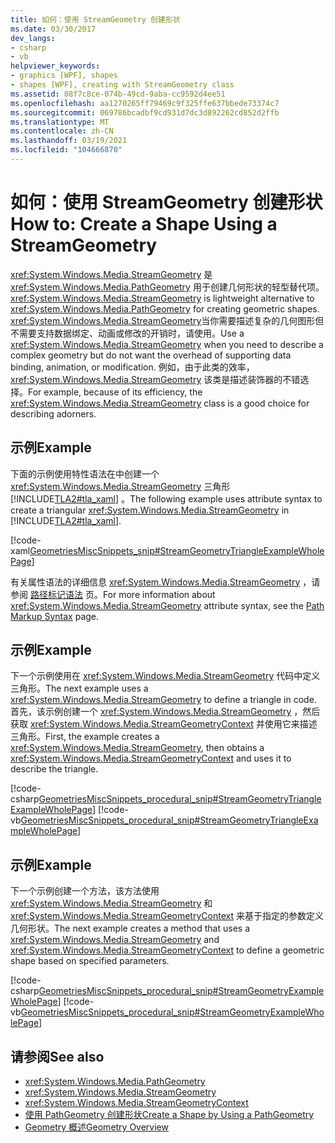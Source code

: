 ```yaml
---
title: 如何：使用 StreamGeometry 创建形状
ms.date: 03/30/2017
dev_langs:
- csharp
- vb
helpviewer_keywords:
- graphics [WPF], shapes
- shapes [WPF], creating with StreamGeometry class
ms.assetid: 08f7c8ce-074b-49cd-9aba-cc9592d4ee51
ms.openlocfilehash: aa1270265ff79469c9f325ffe637bbede73374c7
ms.sourcegitcommit: 069786bcadbf9cd931d7dc3d892262cd852d2ffb
ms.translationtype: MT
ms.contentlocale: zh-CN
ms.lasthandoff: 03/19/2021
ms.locfileid: "104666870"
---
```

# <a name="how-to-create-a-shape-using-a-streamgeometry"></a><span data-ttu-id="2f795-102">如何：使用 StreamGeometry 创建形状</span><span class="sxs-lookup"><span data-stu-id="2f795-102">How to: Create a Shape Using a StreamGeometry</span></span>
<span data-ttu-id="2f795-103"><xref:System.Windows.Media.StreamGeometry> 是 <xref:System.Windows.Media.PathGeometry> 用于创建几何形状的轻型替代项。</span><span class="sxs-lookup"><span data-stu-id="2f795-103"><xref:System.Windows.Media.StreamGeometry> is lightweight alternative to <xref:System.Windows.Media.PathGeometry> for creating geometric shapes.</span></span> <span data-ttu-id="2f795-104"><xref:System.Windows.Media.StreamGeometry>当你需要描述复杂的几何图形但不需要支持数据绑定、动画或修改的开销时，请使用。</span><span class="sxs-lookup"><span data-stu-id="2f795-104">Use a <xref:System.Windows.Media.StreamGeometry> when you need to describe a complex geometry but do not want the overhead of supporting data binding, animation, or modification.</span></span> <span data-ttu-id="2f795-105">例如，由于此类的效率， <xref:System.Windows.Media.StreamGeometry> 该类是描述装饰器的不错选择。</span><span class="sxs-lookup"><span data-stu-id="2f795-105">For example, because of its efficiency, the <xref:System.Windows.Media.StreamGeometry> class is a good choice for describing adorners.</span></span>  
  
## <a name="example"></a><span data-ttu-id="2f795-106">示例</span><span class="sxs-lookup"><span data-stu-id="2f795-106">Example</span></span>  
 <span data-ttu-id="2f795-107">下面的示例使用特性语法在中创建一个 <xref:System.Windows.Media.StreamGeometry> 三角形 [!INCLUDE[TLA2#tla_xaml](../../../includes/tla2sharptla-xaml-md.md)] 。</span><span class="sxs-lookup"><span data-stu-id="2f795-107">The following example uses attribute syntax to create a triangular <xref:System.Windows.Media.StreamGeometry> in [!INCLUDE[TLA2#tla_xaml](../../../includes/tla2sharptla-xaml-md.md)].</span></span>  
  
 [!code-xaml[GeometriesMiscSnippets_snip#StreamGeometryTriangleExampleWholePage](~/samples/snippets/xaml/VS_Snippets_Wpf/GeometriesMiscSnippets_snip/XAML/StreamGeometryExample.xaml#streamgeometrytriangleexamplewholepage)]  
  
 <span data-ttu-id="2f795-108">有关属性语法的详细信息 <xref:System.Windows.Media.StreamGeometry> ，请参阅 [路径标记语法](path-markup-syntax.md) 页。</span><span class="sxs-lookup"><span data-stu-id="2f795-108">For more information about <xref:System.Windows.Media.StreamGeometry> attribute syntax, see the [Path Markup Syntax](path-markup-syntax.md) page.</span></span>  
  
## <a name="example"></a><span data-ttu-id="2f795-109">示例</span><span class="sxs-lookup"><span data-stu-id="2f795-109">Example</span></span>  
 <span data-ttu-id="2f795-110">下一个示例使用在 <xref:System.Windows.Media.StreamGeometry> 代码中定义三角形。</span><span class="sxs-lookup"><span data-stu-id="2f795-110">The next example uses a <xref:System.Windows.Media.StreamGeometry> to define a triangle in code.</span></span> <span data-ttu-id="2f795-111">首先，该示例创建一个 <xref:System.Windows.Media.StreamGeometry> ，然后获取 <xref:System.Windows.Media.StreamGeometryContext> 并使用它来描述三角形。</span><span class="sxs-lookup"><span data-stu-id="2f795-111">First, the example creates a <xref:System.Windows.Media.StreamGeometry>, then obtains a <xref:System.Windows.Media.StreamGeometryContext> and uses it to describe the triangle.</span></span>  
  
 [!code-csharp[GeometriesMiscSnippets_procedural_snip#StreamGeometryTriangleExampleWholePage](~/samples/snippets/csharp/VS_Snippets_Wpf/GeometriesMiscSnippets_procedural_snip/CSharp/StreamGeometryTriangleExample.cs#streamgeometrytriangleexamplewholepage)]
 [!code-vb[GeometriesMiscSnippets_procedural_snip#StreamGeometryTriangleExampleWholePage](~/samples/snippets/visualbasic/VS_Snippets_Wpf/GeometriesMiscSnippets_procedural_snip/visualbasic/streamgeometrytriangleexample.vb#streamgeometrytriangleexamplewholepage)]  
  
## <a name="example"></a><span data-ttu-id="2f795-112">示例</span><span class="sxs-lookup"><span data-stu-id="2f795-112">Example</span></span>  
 <span data-ttu-id="2f795-113">下一个示例创建一个方法，该方法使用 <xref:System.Windows.Media.StreamGeometry> 和 <xref:System.Windows.Media.StreamGeometryContext> 来基于指定的参数定义几何形状。</span><span class="sxs-lookup"><span data-stu-id="2f795-113">The next example creates a method that uses a <xref:System.Windows.Media.StreamGeometry> and <xref:System.Windows.Media.StreamGeometryContext> to define a geometric shape based on specified parameters.</span></span>  
  
 [!code-csharp[GeometriesMiscSnippets_procedural_snip#StreamGeometryExampleWholePage](~/samples/snippets/csharp/VS_Snippets_Wpf/GeometriesMiscSnippets_procedural_snip/CSharp/StreamGeometryExample.cs#streamgeometryexamplewholepage)]
 [!code-vb[GeometriesMiscSnippets_procedural_snip#StreamGeometryExampleWholePage](~/samples/snippets/visualbasic/VS_Snippets_Wpf/GeometriesMiscSnippets_procedural_snip/visualbasic/streamgeometryexample.vb#streamgeometryexamplewholepage)]  
  
## <a name="see-also"></a><span data-ttu-id="2f795-114">请参阅</span><span class="sxs-lookup"><span data-stu-id="2f795-114">See also</span></span>

- <xref:System.Windows.Media.PathGeometry>
- <xref:System.Windows.Media.StreamGeometry>
- <xref:System.Windows.Media.StreamGeometryContext>
- [<span data-ttu-id="2f795-115">使用 PathGeometry 创建形状</span><span class="sxs-lookup"><span data-stu-id="2f795-115">Create a Shape by Using a PathGeometry</span></span>](how-to-create-a-shape-by-using-a-pathgeometry.md)
- [<span data-ttu-id="2f795-116">Geometry 概述</span><span class="sxs-lookup"><span data-stu-id="2f795-116">Geometry Overview</span></span>](geometry-overview.md)
